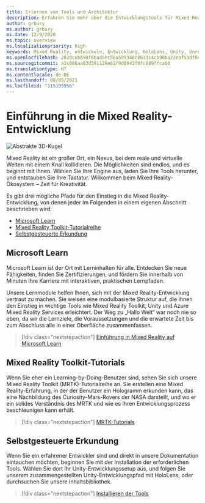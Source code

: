 ```yaml
---
title: Erlernen von Tools und Architektur
description: Erfahren Sie mehr über die Entwicklungstools für Mixed Reality, die Sie für den Einstieg in die Erstellung von Apps für HoloLens und immersive Headsets benötigen.
author: grbury
ms.author: grbury
ms.date: 12/9/2020
ms.topic: overview
ms.localizationpriority: high
keywords: Mixed Reality, entwickeln, Entwicklung, HoloLens, Unity, Unreal, DirectX, Mixed Reality-Headset, Windows Mixed Reality-Headset, Virtual Reality-Headset, was ist Virtual Reality, was ist Augmented Reality, Virtual Reality-Entwicklung, Augmented Reality-Entwicklung
ms.openlocfilehash: 2020ceb898f6badaec56a599348c8633c4cb90ba22eaf53df0e097d4fc3e110e
ms.sourcegitcommit: a1c086aa83d381129e62f9d8942f0fc889ffcab0
ms.translationtype: HT
ms.contentlocale: de-DE
ms.lasthandoff: 08/05/2021
ms.locfileid: "115195956"
---
```

# <a name="introduction-to-mixed-reality-development"></a>Einführung in die Mixed Reality-Entwicklung

![Abstrakte 3D-Kugel](images/development-hero-image.png)

Mixed Reality ist ein großer Ort, ein Nexus, bei dem reale und virtuelle Welten mit einem Knall kollidieren. Die Möglichkeiten sind endlos, und es beginnt mit Ihnen. Wählen Sie Ihre Engine aus, laden Sie Ihre Tools herunter, und entstauben Sie Ihre Tastatur. Willkommen beim Mixed Reality-Ökosystem – Zeit für Kreativität.

Es gibt drei mögliche Pfade für den Einstieg in die Mixed Reality-Entwicklung, von denen jeder im Folgenden in einem eigenen Abschnitt beschrieben wird:
* [Microsoft Learn](#microsoft-learn)
* [Mixed Reality Toolkit-Tutorialreihe](#mixed-reality-toolkit-tutorials)
* [Selbstgesteuerte Erkundung](#self-guided-exploration)

## <a name="microsoft-learn"></a>Microsoft Learn

Microsoft Learn ist der Ort mit Lerninhalten für alle. Entdecken Sie neue Fähigkeiten, finden Sie Zertifizierungen, und fördern Sie innerhalb von Minuten Ihre Karriere mit interaktiven, praktischen Lernpfaden.

Unsere Lernmodule helfen Ihnen, sich mit der Mixed Reality-Entwicklung vertraut zu machen. Sie weisen eine modulbasierte Struktur auf, die Ihnen den Einstieg in wichtige Tools wie Mixed Reality Toolkit, Unity und Azure Mixed Reality Services erleichtert. Der Weg zu „Hallo Welt“ war noch nie so eben, da wir die Lernziele, die Voraussetzungen und die erwartete Zeit bis zum Abschluss alle in einer Oberfläche zusammenfassen.

> [!div class="nextstepaction"]
> [Einführung in Mixed Reality auf Microsoft Learn](/learn/modules/intro-to-mixed-reality)

## <a name="mixed-reality-toolkit-tutorials"></a>Mixed Reality Toolkit-Tutorials

Wenn Sie eher ein Learning-by-Doing-Benutzer sind, sehen Sie sich unsere Mixed Reality Toolkit (MRTK)-Tutorialreihe an. Sie erstellen eine Mixed Reality-Erfahrung, in der der Benutzer ein Hologramm erkunden kann, das eine Nachbildung des Curiosity-Mars-Rovers der NASA darstellt, und wo er ein solides Verständnis des MRTK und wie es Ihren Entwicklungsprozess beschleunigen kann erhält.

> [!div class="nextstepaction"]
> [MRTK-Tutorials](unity/tutorials/mr-learning-base-01.md)

## <a name="self-guided-exploration"></a>Selbstgesteuerte Erkundung

Wenn Sie ein erfahrener Entwickler sind und direkt in unsere Dokumentation eintauchen möchten, beginnen Sie mit der Installation der erforderlichen Tools. Wählen Sie dort Ihr Unity-Entwicklungssetup aus, und folgen Sie unserem zusammengestellten Unity-Entwicklungspfad mit HoloLens, oder durchsuchen Sie unsere Inhaltsbibliothek.

> [!div class="nextstepaction"]
> [Installieren der Tools](install-the-tools.md)
